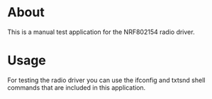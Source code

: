 # About
This is a manual test application for the NRF802154 radio driver.

# Usage
For testing the radio driver you can use the ifconfig and txtsnd shell commands
that are included in this application.

